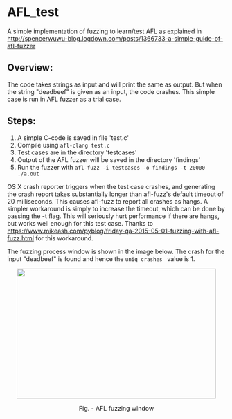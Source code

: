 # AFL_test
A simple implementation of fuzzing to learn/test AFL as explained in http://spencerwuwu-blog.logdown.com/posts/1366733-a-simple-guide-of-afl-fuzzer

## Overview:
The code takes strings as input and will print the same as output. But when the string "deadbeef" is given as an input, the code crashes. 
This simple case is run in AFL fuzzer as a trial case.

## Steps:
1. A simple C-code is saved in file 'test.c'
2. Compile using ``` afl-clang test.c ```
3. Test cases are in the directory 'testcases'
4. Output of the AFL fuzzer will be saved in the directory 'findings'
5. Run the fuzzer with  ```afl-fuzz -i testcases -o findings -t 20000 ./a.out```

OS X crash reporter triggers when the test case crashes, and generating the crash report takes substantially longer than afl-fuzz's default timeout of 20 milliseconds. This causes afl-fuzz to report all crashes as hangs. A simpler workaround is simply to increase the timeout, which can be done by passing the -t flag. This will seriously hurt performance if there are hangs, but works well enough for this test case. Thanks to https://www.mikeash.com/pyblog/friday-qa-2015-05-01-fuzzing-with-afl-fuzz.html for this workaround. 

The fuzzing process window is shown in the image below. The crash for the input "deadbeef" is found and hence the ```uniq crashes ``` value is 1.

<p align="center">
  <img width="460" height="300" src="https://user-images.githubusercontent.com/33487736/45077159-bb8ab400-b0ec-11e8-800e-591c296a6057.png">
</p>

<p align="center">
<span class="image-caption"> Fig. - AFL fuzzing window </span>
</p>
